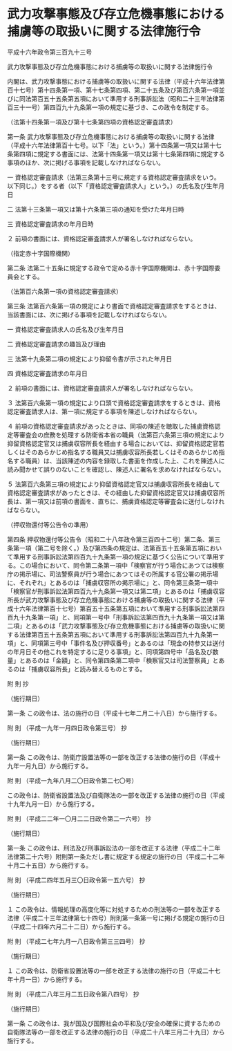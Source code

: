 # 武力攻撃事態及び存立危機事態における捕虜等の取扱いに関する法律施行令

平成十六年政令第三百九十三号

武力攻撃事態及び存立危機事態における捕虜等の取扱いに関する法律施行令

内閣は、武力攻撃事態における捕虜等の取扱いに関する法律（平成十六年法律第百十七号）第十四条第一項、第十七条第四項、第二十五条及び第百六条第一項並びに同法第百五十五条第五項において準用する刑事訴訟法（昭和二十三年法律第百三十一号）第四百九十九条第一項の規定に基づき、この政令を制定する。

（法第十四条第一項及び第十七条第四項の資格認定審査請求）

第一条 武力攻撃事態及び存立危機事態における捕虜等の取扱いに関する法律（平成十六年法律第百十七号。以下「法」という。）第十四条第一項又は第十七条第四項に規定する書面には、法第十四条第一項又は第十七条第四項に規定する事項のほか、次に掲げる事項を記載しなければならない。

一 資格認定審査請求（法第三条第十三号に規定する資格認定審査請求をいう。以下同じ。）をする者（以下「資格認定審査請求人」という。）の氏名及び生年月日

二 法第十三条第一項又は第十六条第三項の通知を受けた年月日時

三 資格認定審査請求の年月日時

２ 前項の書面には、資格認定審査請求人が署名しなければならない。

（指定赤十字国際機関）

第二条 法第二十五条に規定する政令で定める赤十字国際機関は、赤十字国際委員会とする。

（法第百六条第一項の資格認定審査請求）

第三条 法第百六条第一項の規定により書面で資格認定審査請求をするときは、当該書面には、次に掲げる事項を記載しなければならない。

一 資格認定審査請求人の氏名及び生年月日

二 資格認定審査請求の趣旨及び理由

三 法第十九条第二項の規定により抑留令書が示された年月日

四 資格認定審査請求の年月日

２ 前項の書面には、資格認定審査請求人が署名しなければならない。

３ 法第百六条第一項の規定により口頭で資格認定審査請求をするときは、資格認定審査請求人は、第一項に規定する事項を陳述しなければならない。

４ 前項の資格認定審査請求があったときは、同項の陳述を聴取した捕虜資格認定等審査会の庶務を処理する防衛省本省の職員（法第百六条第三項の規定により抑留資格認定官又は捕虜収容所長を経由する場合においては、抑留資格認定官若しくはそのあらかじめ指名する職員又は捕虜収容所長若しくはそのあらかじめ指名する職員）は、当該陳述の内容を録取した書面を作成した上、これを陳述人に読み聞かせて誤りのないことを確認し、陳述人に署名を求めなければならない。

５ 法第百六条第三項の規定により抑留資格認定官又は捕虜収容所長を経由して資格認定審査請求があったときは、その経由した抑留資格認定官又は捕虜収容所長は、第一項又は前項の書面を、直ちに、捕虜資格認定等審査会に送付しなければならない。

（押収物還付等公告令の準用）

第四条 押収物還付等公告令（昭和二十八年政令第三百四十二号）第二条、第三条第一項（第二号を除く。）及び第四条の規定は、法第百五十五条第五項において準用する刑事訴訟法第四百九十九条第一項の規定に基づく公告について準用する。この場合において、同令第二条第一項中「検察官が行う場合にあつては検察庁の掲示場に、司法警察員が行う場合にあつてはその所属する官公署の掲示場に、それぞれ」とあるのは「捕虜収容所の掲示場に」と、同令第三条第一項中「検察官が刑事訴訟法第四百九十九条第一項又は第二項」とあるのは「捕虜収容所長が武力攻撃事態及び存立危機事態における捕虜等の取扱いに関する法律（平成十六年法律第百十七号）第百五十五条第五項において準用する刑事訴訟法第四百九十九条第一項」と、同項第一号中「刑事訴訟法第四百九十九条第一項又は第二項」とあるのは「武力攻撃事態及び存立危機事態における捕虜等の取扱いに関する法律第百五十五条第五項において準用する刑事訴訟法第四百九十九条第一項」と、同項第三号中「事件名及び押収番号」とあるのは「現金の持参又は送付の年月日その他これを特定するに足りる事項」と、同項第四号中「品名及び数量」とあるのは「金額」と、同令第四条第二項中「検察官又は司法警察員」とあるのは「捕虜収容所長」と読み替えるものとする。

附 則 抄

（施行期日）

第一条 この政令は、法の施行の日（平成十七年二月二十八日）から施行する。

附 則 （平成一九年一月四日政令第三号） 抄

（施行期日）

第一条 この政令は、防衛庁設置法等の一部を改正する法律の施行の日（平成十九年一月九日）から施行する。

附 則 （平成一九年八月二〇日政令第二七〇号）

この政令は、防衛省設置法及び自衛隊法の一部を改正する法律の施行の日（平成十九年九月一日）から施行する。

附 則 （平成二二年一〇月二二日政令第二一六号） 抄

（施行期日）

第一条 この政令は、刑法及び刑事訴訟法の一部を改正する法律（平成二十二年法律第二十六号）附則第一条ただし書に規定する規定の施行の日（平成二十二年十月二十五日）から施行する。

附 則 （平成二四年五月三〇日政令第一五六号） 抄

（施行期日）

１ この政令は、情報処理の高度化等に対処するための刑法等の一部を改正する法律（平成二十三年法律第七十四号）附則第一条第一号に掲げる規定の施行の日（平成二十四年六月二十二日）から施行する。

附 則 （平成二七年九月一八日政令第三三四号） 抄

（施行期日）

１ この政令は、防衛省設置法等の一部を改正する法律の施行の日（平成二十七年十月一日）から施行する。

附 則 （平成二八年三月二五日政令第八四号） 抄

（施行期日）

第一条 この政令は、我が国及び国際社会の平和及び安全の確保に資するための自衛隊法等の一部を改正する法律の施行の日（平成二十八年三月二十九日）から施行する。
